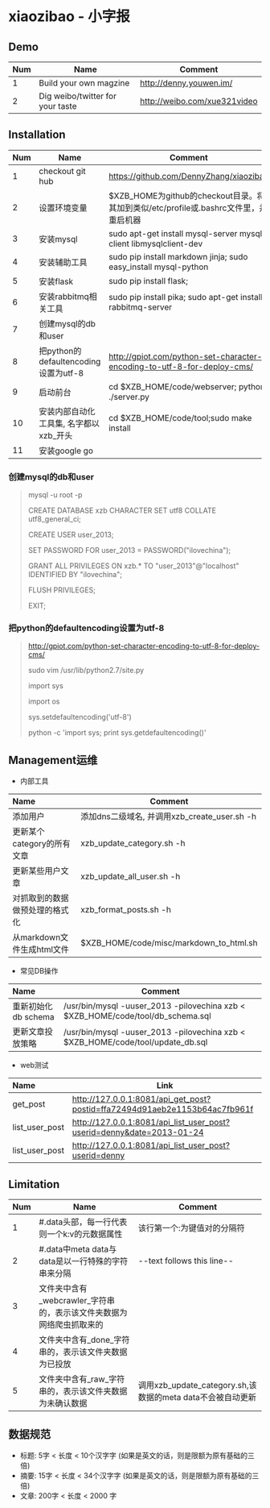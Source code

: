 xiaozibao - 小字报
=========
## Demo
| Num | Name                                   | Comment                                                                      |
|:----|----------------------------------------|------------------------------------------------------------------------------|
|   1 | Build your own magzine                 | http://denny.youwen.im/                                                      |
|   2 | Dig weibo/twitter for your taste       | http://weibo.com/xue321video                                                 |

## Installation
| Num | Name                                   | Comment                                                                      |
|:----|----------------------------------------|------------------------------------------------------------------------------|
|   1 | checkout git hub                       | https://github.com/DennyZhang/xiaozibao                                      |
|   2 | 设置环境变量                           | $XZB_HOME为github的checkout目录。将其加到类似/etc/profile或.bashrc文件里，并重启机器|
|   3 | 安装mysql                              | sudo apt-get install mysql-server mysql-client libmysqlclient-dev            |
|   4 | 安装辅助工具                           | sudo pip install markdown jinja; sudo easy_install mysql-python              |
|   5 | 安装flask                              | sudo pip install flask;                                                      |
|   6 | 安装rabbitmq相关工具                   | sudo pip install pika; sudo apt-get install rabbitmq-server                  |
|   7 | 创建mysql的db和user                    |                                                                              |
|   8 | 把python的defaultencoding设置为utf-8   | http://gpiot.com/python-set-character-encoding-to-utf-8-for-deploy-cms/      |
|  9  | 启动前台                               | cd $XZB_HOME/code/webserver; python ./server.py                        |
|  10 | 安装内部自动化工具集, 名字都以xzb_开头 | cd $XZB_HOME/code/tool;sudo make install                                     |
|  11 | 安装google go                        |                                                                              |

### 创建mysql的db和user
>  mysql -u root -p
>
>   CREATE DATABASE xzb CHARACTER SET utf8 COLLATE utf8_general_ci;
>
>   CREATE USER user_2013;
>
>   SET PASSWORD FOR user_2013 = PASSWORD("ilovechina");
>
>   GRANT ALL PRIVILEGES ON xzb.* TO "user_2013"@"localhost" IDENTIFIED BY "ilovechina";
>
>   FLUSH PRIVILEGES;
>
>   EXIT;

### 把python的defaultencoding设置为utf-8
>  http://gpiot.com/python-set-character-encoding-to-utf-8-for-deploy-cms/
>  
>  sudo vim /usr/lib/python2.7/site.py
>  
>  import sys
>
>  import os
>
>  sys.setdefaultencoding('utf-8')
>
>  python -c 'import sys; print sys.getdefaultencoding()'

## Management运维
- 内部工具

| Name                           | Comment                                      |
|:--------------------------------|----------------------------------------------|
| 添加用户                       | 添加dns二级域名, 并调用xzb_create_user.sh -h |
| 更新某个category的所有文章     | xzb_update_category.sh -h                    |
| 更新某些用户文章               | xzb_update_all_user.sh -h                    |
| 对抓取到的数据做预处理的格式化 | xzb_format_posts.sh -h                       |
| 从markdown文件生成html文件     | $XZB_HOME/code/misc/markdown_to_html.sh      |

- 常见DB操作

| Name                | Comment                                                                         |
|:---------------------|---------------------------------------------------------------------------------|
| 重新初始化db schema | /usr/bin/mysql -uuser_2013 -pilovechina xzb < $XZB_HOME/code/tool/db_schema.sql |
| 更新文章投放策略    | /usr/bin/mysql -uuser_2013 -pilovechina xzb < $XZB_HOME/code/tool/update_db.sql |

- web测试

| Name           | Link                                                                       |
|:----------------|----------------------------------------------------------------------------|
| get_post       | http://127.0.0.1:8081/api_get_post?postid=ffa72494d91aeb2e1153b64ac7fb961f |
| list_user_post | http://127.0.0.1:8081/api_list_user_post?userid=denny&date=2013-01-24      |
| list_user_post | http://127.0.0.1:8081/api_list_user_post?userid=denny                      |

## Limitation
| Num | Name                                                                 | Comment                                                    |
|:-----|----------------------------------------------------------------------|------------------------------------------------------------|
|   1 | #.data头部，每一行代表则一个k:v的元数据属性                          | 该行第一个:为键值对的分隔符                                |
|   2 | #.data中meta data与data是以一行特殊的字符串来分隔                    | --text follows this line--                                 |
|   3 | 文件夹中含有_webcrawler_字符串的，表示该文件夹数据为网络爬虫抓取来的 |                                                            |
|   4 | 文件夹中含有_done_字符串的，表示该文件夹数据为已投放                 |                                                            |
|   5 | 文件夹中含有_raw_字符串的，表示该文件夹数据为未确认数据              | 调用xzb_update_category.sh,该数据的meta data不会被自动更新 |

## 数据规范

- 标题: 5字 < 长度 < 10个汉字字 (如果是英文的话，则是限额为原有基础的三倍)
- 摘要: 15字 < 长度 < 34个汉字字 (如果是英文的话，则是限额为原有基础的三倍)
- 文章: 200字 < 长度 < 2000 字
